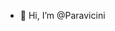 - 👋 Hi, I’m @Paravicini


<!---
Paravicini/Paravicini is a ✨ special ✨ repository because its `README.md` (this file) appears on your GitHub profile.
You can click the Preview link to take a look at your changes.
--->
